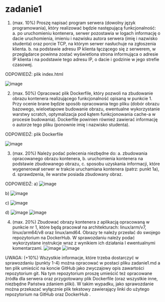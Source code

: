 # zadanie1

1. (max. 10%)
Proszę napisać program serwera (dowolny język programowania), który realizować będzie następującą funkcjonalność:
a. po uruchomieniu kontenera, serwer pozostawia w logach informację o dacie uruchomienia, imieniu i nazwisku autora serwera (imię i nazwisko studenta) oraz porcie
TCP, na którym serwer nasłuchuje na zgłoszenia klienta.
b. na podstawie adresu IP klienta łączącego się z serwerem, w przeglądarce powinna zostać wyświetlona strona informująca o adresie IP klienta i na podstawie tego adresu IP, o dacie i godzinie w jego strefie czasowej. 

ODPOWIEDŹ: plik index.html

![image](https://user-images.githubusercontent.com/27415763/174156477-7855e673-1bcc-42e2-b45f-cf9c7046d92b.png)

2. (max. 50%)
Opracować plik Dockerfile, który pozwoli na zbudowanie obrazu kontenera realizującego funkcjonalność opisaną w punkcie 1. Przy ocenie brane będzie sposób opracowania tego pliku (dobór obrazu bazowego, wieloetapowe budowanie obrazu, ewentualne wykorzystanie warstwy scratch, optymalizacja pod kątem funkcjonowania cache-a w procesie budowania). Dockerfile powinien również zawierać informację o autorze tego pliku (ponownie imię i nazwisko studenta). 

ODPOWIEDŹ: plik Dockerfile

![image](https://user-images.githubusercontent.com/27415763/174152953-a78ff57a-e599-4ecf-bd3b-a002ec346260.png)

3. (max. 20%)
Należy podać polecenia niezbędne do:
a. zbudowania opracowanego obrazu kontenera,
b. uruchomienia kontenera na podstawie zbudowanego obrazu,
c. sposobu uzyskania informacji, które wygenerował serwer w trakcie uruchamiana kontenera (patrz: punkt 1a),
d. sprawdzenia, ile warstw posiada zbudowany obraz.

ODPOWIEDŹ: 
a)
![image](https://user-images.githubusercontent.com/27415763/174153501-d4644e91-daf5-40f0-a765-f069becf3b08.png)

b) 
![image](https://user-images.githubusercontent.com/27415763/174153480-4585ebe0-d177-4024-bf92-434d49b7743d.png)

c)
![image](https://user-images.githubusercontent.com/27415763/174154238-9edf0d16-1fc6-4d7d-ae26-5d7dc23ffb41.png)

d)
![image](https://user-images.githubusercontent.com/27415763/174154892-0a9653ed-40b8-4624-a97a-445c29f84754.png)
![image](https://user-images.githubusercontent.com/27415763/174154951-e60d3a1a-246a-42b7-980c-39f58c0c432d.png)

4. (max. 20%)
Zbudować obrazy kontenera z aplikacją opracowaną w punkcie nr 1, które będą pracował na
architekturach: linux/arm/v7, linux/arm64/v8 oraz linux/amd64. Obrazy te należy przesłać do
swojego repozytorium na DockerHub. W sprawozdaniu należy podać wykorzystane instrukcje wraz
z wynikiem ich działania I ewentualnymi komentarzami.
![image](https://user-images.githubusercontent.com/27415763/174156005-88dff7b9-1fc0-4145-a2df-2953a6ff0e5b.png)
![image](https://user-images.githubusercontent.com/27415763/174155970-13db0b41-ff67-4841-a3b7-bc0d215021d2.png)

UWAGA: (+10%) Wszystkie informacje, które trzeba dostarczyć w sprawozdaniu (punkty 1-4)
można opracować w postaci pliku zadanie1.md a ten plik umieścić na koncie GitHub jako
zwyczajowy opis zawartości repozytorium git. Na tym repozytorium proszę umieścić też
opracowane źródła dla serwera oraz przygotowany plik Dockerfile (oraz wszystkie inne, niezbędne
Państwa zdaniem pliki). W takim wypadku, jako sprawozdanie można przekazać wyłącznie plik
tekstowy zawierający linki do użytego repozytorium na GitHub oraz DockerHub .
